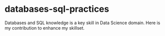 # databases-sql-practices
Databases and SQL knowledge is a key skill in Data Science domain. Here is my contribution to enhance my skillset.
